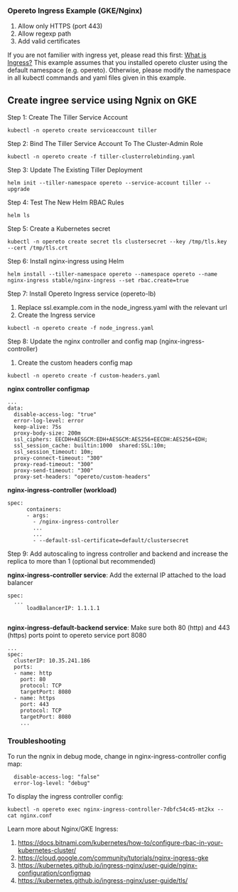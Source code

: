 ### Opereto Ingress Example (GKE/Nginx)

1. Allow only HTTPS (port 443)
1. Allow regexp path
1. Add valid certificates

If you are not familier with ingress yet, please read this first: [What is Ingress?](https://kubernetes.io/docs/concepts/services-networking/ingress/#what-is-ingress)
This example assumes that you installed opereto cluster using the default namespace (e.g. opereto). Otherwise, please modify the namespace in all kubectl commands and yaml files given in this example.

## Create ingree service using Ngnix on GKE

Step 1: Create The Tiller Service Account
```console
kubectl -n opereto create serviceaccount tiller
```

Step 2: Bind The Tiller Service Account To The Cluster-Admin Role
```console
kubectl -n opereto create -f tiller-clusterrolebinding.yaml
```

Step 3: Update The Existing Tiller Deployment
```console
helm init --tiller-namespace opereto --service-account tiller --upgrade
```

Step 4: Test The New Helm RBAC Rules
```console
helm ls
```

Step 5: Create a Kubernetes secret
```console
kubectl -n opereto create secret tls clustersecret --key /tmp/tls.key --cert /tmp/tls.crt
```

Step 6: Install nginx-ingress using Helm 
```console
helm install --tiller-namespace opereto --namespace opereto --name nginx-ingress stable/nginx-ingress --set rbac.create=true
```

Step 7: Install Opereto Ingress service (opereto-lb)

1. Replace ssl.example.com in the node_ingress.yaml with the relevant url
1. Create the Ingress service
```console
kubectl -n opereto create -f node_ingress.yaml
```

Step 8: Update the nginx controller and config map (nginx-ingress-controller)

1. Create the custom headers config map
```console
kubectl -n opereto create -f custom-headers.yaml
```

**nginx controller configmap**
```console
...
data:
  disable-access-log: "true"
  error-log-level: error
  keep-alive: 75s
  proxy-body-size: 200m
  ssl_ciphers: EECDH+AESGCM:EDH+AESGCM:AES256+EECDH:AES256+EDH;
  ssl_session_cache: builtin:1000  shared:SSL:10m;
  ssl_session_timeout: 10m;
  proxy-connect-timeout: "300"
  proxy-read-timeout: "300"
  proxy-send-timeout: "300"
  proxy-set-headers: "opereto/custom-headers"
```


**nginx-ingress-controller (workload)**    
```console
spec:
      containers:
      - args:
        - /nginx-ingress-controller
        ...
        ...
        - --default-ssl-certificate=default/clustersecret      
```

Step 9: Add autoscaling to ingress controller and backend and increase the replica to more than 1 (optional but recommended)

**nginx-ingress-controller service**:
Add the external IP attached to the load balancer

```console
spec:
  ...
      loadBalancerIP: 1.1.1.1
  
```

**nginx-ingress-default-backend service**:
Make sure both 80 (http) and 443 (https) ports point to opereto service port 8080

```console
...
spec:
  clusterIP: 10.35.241.186
  ports:
  - name: http
    port: 80
    protocol: TCP
    targetPort: 8080
  - name: https
    port: 443
    protocol: TCP
    targetPort: 8080
    ...
```

### Troubleshooting

To run the ngnix in debug mode, change in nginx-ingress-controller config map:

```console
  disable-access-log: "false"
  error-log-level: "debug"
```

To display the ingress controller config:
```console
kubectl -n opereto exec nginx-ingress-controller-7dbfc54c45-mt2kx -- cat nginx.conf
```


Learn more about Nginx/GKE Ingress:
1. https://docs.bitnami.com/kubernetes/how-to/configure-rbac-in-your-kubernetes-cluster/
1. https://cloud.google.com/community/tutorials/nginx-ingress-gke
1. https://kubernetes.github.io/ingress-nginx/user-guide/nginx-configuration/configmap
1. https://kubernetes.github.io/ingress-nginx/user-guide/tls/
